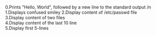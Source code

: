 0.Prints "Hello, World", followed by a new line to the standard output /n
1.Displays confused smiley 
2.Display content of /etc/passwd file \
3.Display content of two files \
4.Display content of the last 10 line \
5.Display first 5-lines
